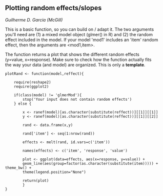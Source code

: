 ## Plotting random effects/slopes

*Guilherme D. Garcia (McGill)*

This is a basic function, so you can build on / adapt it. The two arguments you'll need are (1) a mixed model object 
(glmer() in R) and (2) the random effect included in the model. If your model 'mod1' includes an 'item' random 
effect, then the arguments are <mod1,item>.

The function returns a plot that shows the different random effects (y=value, x=response). Make sure to check how the
function actually fits the way your data (and model) are organized. This is only a **template**.


```{R}
plotRand <- function(model,reffect){

	require(reshape2)
	require(ggplot2)	
	
	if(class(model) != 'glmerMod'){
		stop('Your input does not contain random effects')
	} else {
		
		x <- ranef(model)[as.character(substitute(reffect))][[1]][[1]]
		y <- ranef(model)[as.character(substitute(reffect))][[1]][[2]]
		
		rand <- data.frame(x,y)
		
		rand['item'] <- seq(1:nrow(rand))
		
		effects <- melt(rand, id.vars=c('item'))
		
		names(effects) <- c('item', 'response', 'value')
		
		plot <- ggplot(data=effects, aes(x=response, y=value)) + 
		geom_line(aes(group=factor(as.character(substitute(item))))) + theme_bw() + 
		theme(legend.position="None")
		
		return(plot)
		}
}
```
